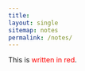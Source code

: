 ```yaml
---
title: 
layout: single
sitemap: notes
permalink: /notes/
---
```


This is <span style="color: red">written in red</span>.